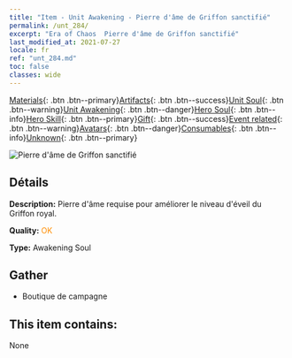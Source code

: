 ```yaml
---
title: "Item - Unit Awakening - Pierre d'âme de Griffon sanctifié"
permalink: /unt_284/
excerpt: "Era of Chaos  Pierre d'âme de Griffon sanctifié"
last_modified_at: 2021-07-27
locale: fr
ref: "unt_284.md"
toc: false
classes: wide
---
```

 [Materials](/ItemsFR/){: .btn .btn--primary}[Artifacts](/ItemsFR/Artifacts/){: .btn .btn--success}[Unit Soul](/ItemsFR/UnitSoul/){: .btn .btn--warning}[Unit Awakening](/ItemsFR/UnitAwakening/){: .btn .btn--danger}[Hero Soul](/ItemsFR/HeroSoul/){: .btn .btn--info}[Hero Skill](/ItemsFR/HeroSkill/){: .btn .btn--primary}[Gift](/ItemsFR/Gift/){: .btn .btn--success}[Event related](/ItemsFR/Events/){: .btn .btn--warning}[Avatars](/ItemsFR/Avatars/){: .btn .btn--danger}[Consumables](/ItemsFR/Consumables/){: .btn .btn--info}[Unknown](/ItemsFR/Unknown/){: .btn .btn--primary}

 ![Pierre d'âme de Griffon sanctifié](/images/u/tia_shijiu.jpg)

## Détails
 **Description:** Pierre d'âme requise pour améliorer le niveau d'éveil du Griffon royal.

 **Quality:** <span style="color: #FF8C00">OK</span>

 **Type:** Awakening Soul

## Gather

*    Boutique de campagne 

## This item contains:

  None

